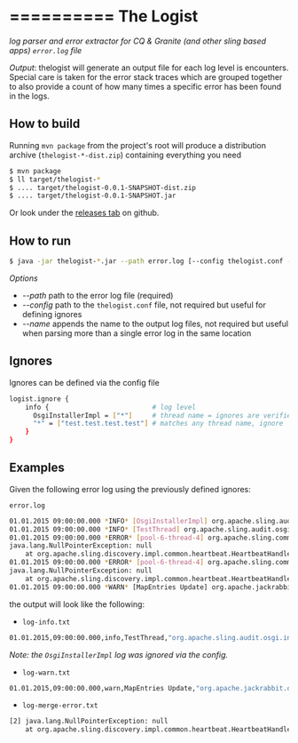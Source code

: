 ==========
The Logist
==========

*log parser and error extractor for CQ & Granite (and other sling based apps) `error.log` file*

_Output_: thelogist will generate an output file for each log level is encounters. Special care is taken for the error stack traces which are grouped together to also provide a count of how many times a specific error has been found in the logs.

How to build
------------
Running `mvn package` from the project's root will produce a distribution archive (`thelogist-*-dist.zip`) containing everything you need

```bash
$ mvn package
$ ll target/thelogist-*
$ .... target/thelogist-0.0.1-SNAPSHOT-dist.zip
$ .... target/thelogist-0.0.1-SNAPSHOT.jar
```

Or look under the [releases tab](https://github.com/alexparvulescu/thelogist/releases) on github.

How to run
----------
```bash
$ java -jar thelogist-*.jar --path error.log [--config thelogist.conf --name test]
```

*Options*
* _--path_        path to the error log file (required)
* _--config_      path to the `thelogist.conf` file, not required but useful for defining ignores
* _--name_        appends the name to the output log files, not required but useful when parsing more than a single error log in the same location

Ignores
-------
 Ignores can be defined via the config file

```bash
logist.ignore {
    info {                          # log level
      OsgiInstallerImpl = ["*"]     # thread name = ignores are verified as 'contains' clauses, '*' means ignore all
      "*" = ["test.test.test.test"] # matches any thread name, ignore '*' means ignore all log entries
    }
}
```

Examples
--------

Given the following error log using the previously defined ignores:

`error.log`
```bash
01.01.2015 09:00:00.000 *INFO* [OsgiInstallerImpl] org.apache.sling.audit.osgi.installer Installed configuration
01.01.2015 09:00:00.000 *INFO* [TestThread] org.apache.sling.audit.osgi.installer Installed configuration
01.01.2015 09:00:00.000 *ERROR* [pool-6-thread-4] org.apache.sling.commons.scheduler.impl.QuartzScheduler Exception
java.lang.NullPointerException: null
    at org.apache.sling.discovery.impl.common.heartbeat.HeartbeatHandler.issueClusterLocalHeartbeat(HeartbeatHandler.java:295)
01.01.2015 09:00:00.000 *ERROR* [pool-6-thread-4] org.apache.sling.commons.scheduler.impl.QuartzScheduler Exception
java.lang.NullPointerException: null
    at org.apache.sling.discovery.impl.common.heartbeat.HeartbeatHandler.issueClusterLocalHeartbeat(HeartbeatHandler.java:295)
01.01.2015 09:00:00.000 *WARN* [MapEntries Update] org.apache.jackrabbit.oak.plugins.index.property.strategy.ContentMirrorStoreStrategy Traversed 132000 nodes using index sling:vanityPath with filter Filter(query=SELECT sling:vanityPath, sling:redirect, sling:redirectStatus FROM sling:VanityPath WHERE sling:vanityPath IS NOT NULL ORDER BY sling:vanityOrder DESC, path=*, property=[sling:vanityPath=])
```

the output will look like the following:

* `log-info.txt`
```bash
01.01.2015,09:00:00.000,info,TestThread,"org.apache.sling.audit.osgi.installer Installed configuration"
```
_Note: the `OsgiInstallerImpl` log was ignored via the config._


* `log-warn.txt`
```bash
01.01.2015,09:00:00.000,warn,MapEntries Update,"org.apache.jackrabbit.oak.plugins.index.property.strategy.ContentMirrorStoreStrategy Traversed 132000 nodes using index sling:vanityPath with filter Filter(query=SELECT sling:vanityPath, sling:redirect, sling:redirectStatus FROM sling:VanityPath WHERE sling:vanityPath IS NOT NULL ORDER BY sling:vanityOrder DESC, path=*, property=[sling:vanityPath=])"
```

* `log-merge-error.txt`
```bash
[2] java.lang.NullPointerException: null
    at org.apache.sling.discovery.impl.common.heartbeat.HeartbeatHandler.issueClusterLocalHeartbeat(HeartbeatHandler.java:295)
```
